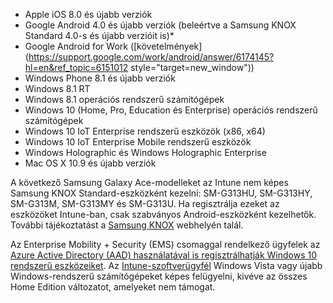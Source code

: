 
  - Apple iOS 8.0 és újabb verziók
  - Google Android 4.0 és újabb verziók (beleértve a Samsung KNOX Standard 4.0-s és újabb verzióit is)*
  - Google Android for Work ([követelmények](https://support.google.com/work/android/answer/6174145?hl=en&ref_topic=6151012 style="target=new_window"))
  - Windows Phone 8.1 és újabb verziók
  - Windows 8.1 RT
  - Windows 8.1 operációs rendszerű számítógépek
  - Windows 10 (Home, Pro, Education és Enterprise) operációs rendszerű számítógépek
  - Windows 10 IoT Enterprise rendszerű eszközök (x86, x64)
  - Windows 10 IoT Enterprise Mobile rendszerű eszközök
  - Windows Holographic és Windows Holographic Enterprise
  - Mac OS X 10.9 és újabb verziók

A következő Samsung Galaxy Ace-modelleket az Intune nem képes Samsung KNOX Standard-eszközként kezelni: SM-G313HU, SM-G313HY, SM-G313M, SM-G313MY és SM-G313U. Ha regisztrálja ezeket az eszközöket Intune-ban, csak szabványos Android-eszközként kezelhetők. További tájékoztatást a [Samsung KNOX](https://www.samsungknox.com/en) webhelyén talál.

Az Enterprise Mobility + Security (EMS) csomaggal rendelkező ügyfelek az [Azure Active Directory (AAD) használatával is regisztrálhatják Windows 10 rendszerű eszközeiket](/intune/deploy-use/set-up-windows-device-management-with-microsoft-intune#azure-active-directory-enrollment). Az [Intune-szoftverügyfél](/intune/deploy-use/manage-windows-pcs-with-microsoft-intune) Windows Vista vagy újabb Windows-rendszerű számítógépeket képes felügyelni, kivéve az összes Home Edition változatot, amelyeket nem támogat.  


<!--HONumber=Nov16_HO2-->


